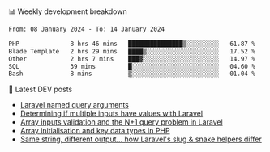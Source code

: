 📊 Weekly development breakdown
<!--START_SECTION:waka-->

```txt
From: 08 January 2024 - To: 14 January 2024

PHP              8 hrs 46 mins   ███████████████▒░░░░░░░░░   61.87 %
Blade Template   2 hrs 29 mins   ████▒░░░░░░░░░░░░░░░░░░░░   17.52 %
Other            2 hrs 7 mins    ███▓░░░░░░░░░░░░░░░░░░░░░   14.97 %
SQL              39 mins         █░░░░░░░░░░░░░░░░░░░░░░░░   04.60 %
Bash             8 mins          ▒░░░░░░░░░░░░░░░░░░░░░░░░   01.04 %
```

<!--END_SECTION:waka-->

📕 Latest DEV posts
<!-- BLOG-POST-LIST:START -->
- [Laravel named query arguments](https://dev.to/michaelvickersuk/laravel-named-query-arguments-28kd)
- [Determining if multiple inputs have values with Laravel](https://dev.to/michaelvickersuk/determining-if-multiple-inputs-have-values-with-laravel-km6)
- [Array inputs validation and the N+1 query problem in Laravel](https://dev.to/michaelvickersuk/array-inputs-validation-and-the-n1-query-problem-in-laravel-2agb)
- [Array initialisation and key data types in PHP](https://dev.to/michaelvickersuk/array-initialisation-and-key-data-types-in-php-1e5b)
- [Same string, different output... how Laravel&#39;s slug &amp; snake helpers differ](https://dev.to/michaelvickersuk/same-string-different-output-how-laravels-slug-snake-helpers-differ-1ccj)
<!-- BLOG-POST-LIST:END -->
